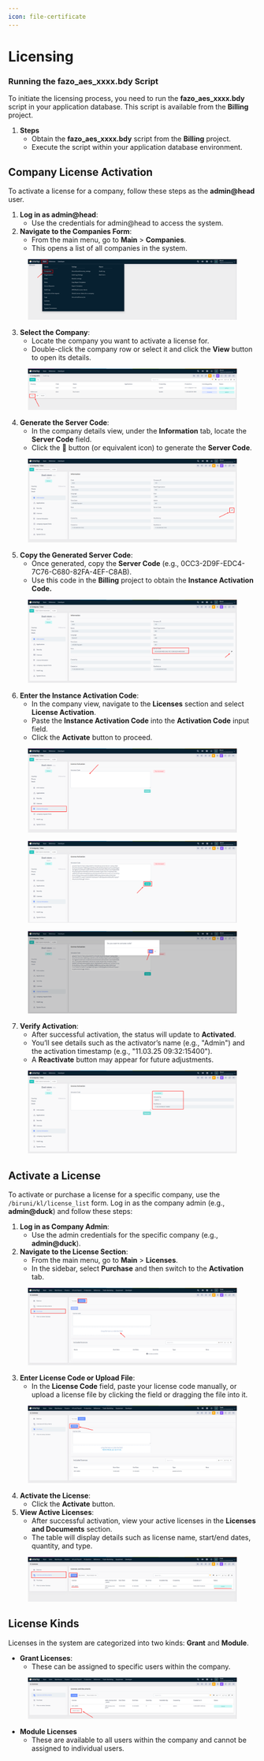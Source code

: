 ```yaml
---
icon: file-certificate
---
```


# Licensing

### Running the fazo\_aes\_xxxx.bdy Script

To initiate the licensing process, you need to run the **fazo\_aes\_xxxx.bdy** script in your application database. This script is available from the **Billing** project.

1. **Steps**
   * Obtain the **fazo\_aes\_xxxx.bdy** script from the **Billing** project.
   * Execute the script within your application database environment.

## Company **License Activation**

To activate a license for a company, follow these steps as the **admin@head** user.

1. **Log in as admin@head**:
   * Use the credentials for admin@head to access the system.
2. **Navigate to the Companies Form**:
   * From the main menu, go to **Main** > **Companies**.
   * This opens a list of all companies in the system.

<figure><img src="../.gitbook/assets/security/licensing-companies-menu.png" alt=""><figcaption></figcaption></figure>

3. **Select the Company**:
   * Locate the company you want to activate a license for.
   * Double-click the company row or select it and click the **View** button to open its details.

<figure><img src="../.gitbook/assets/security/licensing-companies-view-btn.png" alt=""><figcaption></figcaption></figure>

4. **Generate the Server Code**:&#x20;
   * In the company details view, under the **Information** tab, locate the **Server Code** field.
   * Click the 🔑 button (or equivalent icon) to generate the **Server Code**.

<figure><img src="../.gitbook/assets/security/licensing-companies-view.png" alt=""><figcaption></figcaption></figure>

5. **Copy the Generated Server Code**:&#x20;
   * Once generated, copy the **Server Code** (e.g., 0CC3-2D9F-EDC4-7C76-C680-82FA-4EF-C8AB).
   * Use this code in the **Billing** project to obtain the **Instance Activation Code.**

<figure><img src="../.gitbook/assets/security/licensing-copy-server-code.png" alt=""><figcaption></figcaption></figure>

6. **Enter the Instance Activation Code**:
   * In the company view, navigate to the **Licenses** section and select **License Activation**.
   * Paste the **Instance Activation Code** into the **Activation Code** input field.
   * Click the **Activate** button to proceed.

<figure><img src="../.gitbook/assets/security/licensing-license-activation.png" alt=""><figcaption></figcaption></figure>

<figure><img src="../.gitbook/assets/security/licensing-license-activation-activate-btn.png" alt=""><figcaption></figcaption></figure>

<figure><img src="../.gitbook/assets/security/licensing-license-activation-verify.png" alt=""><figcaption></figcaption></figure>

7. **Verify Activation**:&#x20;
   * After successful activation, the status will update to **Activated**.
   * You’ll see details such as the activator’s name (e.g., "Admin") and the activation timestamp (e.g., "11.03.25 09:32:15400").
   * A **Reactivate** button may appear for future adjustments.

<figure><img src="../.gitbook/assets/security/licensing-license-activation-details.png" alt=""><figcaption></figcaption></figure>

## Activate a License

To activate or purchase a license for a specific company, use the `/biruni/kl/license_list` form. Log in as the company admin (e.g., **admin@duck**) and follow these steps:

1. **Log in as Company Admin**:&#x20;
   * Use the admin credentials for the specific company (e.g., **admin@duck**).
2. **Navigate to the License Section**:
   * From the main menu, go to **Main** > **Licenses**.
   * In the sidebar, select **Purchase** and then switch to the **Activation** tab.

<figure><img src="../.gitbook/assets/security/licensing-purchase.png" alt=""><figcaption></figcaption></figure>

3. **Enter License Code or Upload File**:
   * In the **License Code** field, paste your license code manually, or                                                                                                                               upload a license file by clicking the field or dragging the file into it.

<figure><img src="../.gitbook/assets/security/licensing-purchase-activate-btn.png" alt=""><figcaption></figcaption></figure>

4. **Activate the License**:
   * Click the **Activate** button.
5. **View Active Licenses**:&#x20;
   * After successful activation, view your active licenses in the **Licenses and Documents** section.
   * The table will display details such as license name, start/end dates, quantity, and type.

<figure><img src="../.gitbook/assets/security/licensing-license-and-documents.png" alt=""><figcaption></figcaption></figure>

## License Kinds

Licenses in the system are categorized into two kinds: **Grant** and **Module**.

* **Grant Licenses**:
  * These can be assigned to specific users within the company.

<figure><img src="../.gitbook/assets/security/licensing-license-and-documents-attach-users-btn.png" alt=""><figcaption></figcaption></figure>

* **Module Licenses**
  * These are available to all users within the company and cannot be assigned to individual users.
